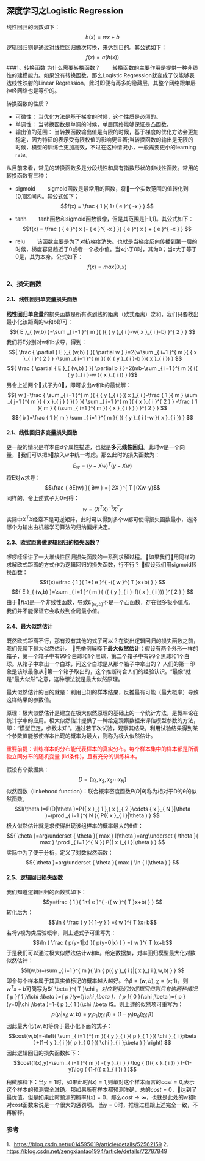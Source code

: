 ## 深度学习之Logistic Regression

线性回归的函数如下：
$$h(x) = wx + b$$
逻辑回归则是通过对线性回归做次转换，来达到目的。其公式如下：
$$f(x)=\sigma (h(x))$$
###1、转换函数
为什么需要转换函数？
&emsp;&emsp;转换函数的主要作用是提供一种非线性的建模能力。如果没有转换函数，那么Logistic Regression就变成了仅能够表达线性映射的Linear Regression，此时即便有再多的隐藏层，其整个网络跟单层神经网络也是等价的。

转换函数的性质？
* 可微性： 当优化方法是基于梯度的时候，这个性质是必须的。 
* 单调性： 当转换函数是单调的时候，单层网络能够保证是凸函数。 
* 输出值的范围： 当转换函数输出值是有限的时候，基于梯度的优化方法会更加 稳定，因为特征的表示受有限权值的影响更显著;当转换函数的输出是无限的时候，模型的训练会更加高效，不过在这种情况小，一般需要更小的learning rate。

从目前来看，常见的转换函数多是分段线性和具有指数形状的非线性函数。常用的转换函数有三种：
* sigmoid
&emsp;&emsp;sigmoid函数是最常用的函数，将一个实数范围的值转化到[0,1]区间内。其公式如下：
$$f(x) = \frac { 1 }{ 1+{ e }^{ -x } } $$

* tanh
&emsp;&emsp;tanh函数和sigmoid函数很像，但是其范围是[-1,1]。其公式如下：
$$f(x) = \frac { {  e }^{ x }- { e }^{ -x }  }{ { e }^{ x } + { e }^{ -x } } $$

* relu
&emsp;&emsp;该函数主要是为了对抗梯度消失。也就是当梯度反向传播到第一层的时候，梯度容易趋近于0或者一个极小值。当x小于0时，其为0；当x大于等于0是，其为本身。公式如下：
$$f(x)=max(0,x)$$

### 2、损失函数
#### 2.1、线性回归单变量损失函数
**线性回归单变量**的损失函数是所有点到线的距离（欧式距离）之和，我们只要找出最小化该距离的w和b即可：
$${ E }_{ (w,b) }=\sum _{ i=1 }^{ m }{ ({ { y }_{ i }-w{ x }_{ i }-b) }^{ 2 } } $$
我们将E分别对w和b求导，得到：
$${ \frac { \partial { E }_{ (w,b) } }{ \partial w }  }=2(w\sum _{ i=1 }^{ m }{ { x }_{ i }^{ 2 } } -\sum _{ i=1 }^{ m }{ ({ { y }_{ i }-b }){ x }_{ i }) } $$
$${ \frac { \partial { E }_{ (w,b) } }{ \partial b }  }=2(mb-\sum _{ i=1 }^{ m }{ ({ { y }_{ i }-w }{ x }_{ i }) } )$$
另令上述两个式子为0，即可求出w和b的最优解：
$${ w }=\frac { \sum _{ i=1 }^{ m }{ { { y }_{ i }({ x }_{ i }-\frac { 1 }{ m } \sum _{ j=1 }^{ m }{ { x }_{ j } }  }) }  }{ \sum _{ i=1 }^{ m }{ { x }_{ i }^{ 2 } } -\frac { 1 }{ m } { (\sum _{ i=1 }^{ m }{ { x }_{ i } } ) }^{ 2 } } $$
$${ b }=\frac { 1 }{ m } \sum _{ i=1 }^{ m }{ ({ { y }_{ i }-w }{ x }_{ i }) } $$
#### 2.1、线性回归多变量损失函数
更一般的情况是样本由d个属性描述，也就是**多元线性回归**。此时w是一个向量，我们可以把b放入w中统一考虑。那么此时的损失函数为：
$${ E }_{ w }={ (y-Xw) }^{ T }(y-Xw)$$
将E对w求导：
$$\frac { ∂E(w) }{ ∂w } ={ 2X }^{ T }(Xw-y)$$
同样的，令上述式子为0可得：
$$w={ \left( { X }^{ T }X \right)  }^{ -1 }{ X }^{ T }y$$
实际中${ X }^{ T }X$经常不是可逆矩阵，此时可以得到多个w都可使得损失函数最小，选择哪个为输出由机器学习算法的归纳偏好决定。
#### 2.3、欧式距离做逻辑回归的损失函数？
啰啰嗦嗦讲了一大堆线性回归损失函数的一系列求解过程。如果我们用同样的求解欧式距离的方式作为逻辑回归的损失函数，行不行？
假设我们用sigmoid转换函数：
$$f(x)=\frac { 1 }{ 1+{ e }^{ -({ w }^{ T }x+b) } } $$
$${ E }_{ (w,b) }=\sum _{ i=1 }^{ m }{ ({ { y }_{ i }-f({ x }_{ i })) }^{ 2 } } $$
由于$f(x)$是一个非线性函数，导致${ E }_{ (w,b) }$不是一个凸函数，存在很多极小值点，我们并不能保证它会收敛到全局最小值。
#### 2.4、最大似然估计
既然欧式距离不行，那有没有其他的式子可以？在说出逻辑回归的损失函数之前，我们先聊下最大似然估计。
先举例解释下**最大似然估计**：假设有两个外形一样的箱子，第一个箱子中有99个白球和1个黑球，第二个箱子中有99个黑球和1个白球。从箱子中拿出一个白球，问这个白球是从那个箱子中拿出的？
人们的第一印象是该球最像从第一个箱子取出的，这个推断符合人们的经验认识。“最像”就是“最大似然”之意，这种想法就是最大似然原理。

最大似然估计的目的就是：利用已知的样本结果，反推最有可能（最大概率）导致这样结果的参数值。

原理：极大似然估计是建立在极大似然原理的基础上的一个统计方法，是概率论在统计学中的应用。极大似然估计提供了一种给定观察数据来评估模型参数的方法，即：“模型已定，参数未知”。通过若干次试验，观察其结果，利用试验结果得到某个参数值能够使样本出现的概率为最大，则称为极大似然估计。

<font color=red>重要前提：训练样本的分布能代表样本的真实分布。每个样本集中的样本都是所谓独立同分布的随机变量 (iid条件)，且有充分的训练样本。</font>

假设有个数据集：
$$D=\left\{ { x }_{ 1 },{ x }_{ 2 },{ x }_{ 3 }\cdots { x }_{ N } \right\} $$
似然函数（linkehood function）：联合概率密度函数$P(D|\theta )$称为相对于D的θ的似然函数。
$$l(\theta )=P(D|\theta )=P({ x }_{ 1 },{ x }_{ 2 }\cdots { x }_{ N }|\theta )=\prod _{ i=1 }^{ N }{ P({ x }_{ i }|\theta ) } $$
极大似然估计就是求使得出现该组样本的概率最大的θ值：
$${ \theta  }=arg\underset { \theta  }{ max } l(\theta )=arg\underset { \theta  }{ max } \prod _{ i=1 }^{ N }{ P({ x }_{ i }|\theta ) } $$
实际中为了便于分析，定义了对数似然函数：
$${ \theta  }=arg\underset { \theta  }{ max } \ln { l(\theta ) } $$
#### 2.5、逻辑回归损失函数
我们知道逻辑回归的函数式如下：
$$y=\frac { 1 }{ 1+{ e }^{ -({ w }^{ T }x+b) } } $$
转化后为：
$$\ln { \frac { y }{ 1-y }  } ={ w }^{ T }x+b$$
若将y视为类后验概率，则上述式子可重写为：
$$\ln { \frac { p(y=1|x) }{ p(y=0|x) }  } ={ w }^{ T }x+b$$
于是我们可以通过极大似然法估计w和b。给定数据集，对率回归模型最大化对数似然估计：
$$l(w,b)=\sum _{ i=1 }^{ m }{ \ln { p({ y }_{ i }|{ x }_{ i };w,b) }  } $$
即令每个样本属于其真实值标记的概率越大越好。令$\beta =(w,b),\chi =(x;1)$，则${ w }^{ T }x+b$可简写为${ \beta  }^{ T }\chi $。对应到我们的逻辑回归则只有这两种情况${ p }_{ 1 }(\chi ;\beta )={ p }(y=1|\chi ;\beta )$，${ p }_{ 0 }(\chi ;\beta )={ p }(y=0|\chi ;\beta )=1-{ p }_{ 1 }(\chi ;\beta )$。则上述的似然项可重写为：
$${ p({ y }_{ i }|{ x }_{ i };w,b) }={ y }_{ i }{ p }_{ 1 }({ \chi  }_{ i };\beta )+(1-{ y }_{ i }){ p }_{ 0 }({ \chi  }_{ i };\beta )$$
因此最大化$l(w,b)$等价于最小化下面的式子：
$$cost(w,b)=-\left( \sum _{ i=1 }^{ m }{ { y }_{ i }{ p }_{ 1 }({ \chi  }_{ i };\beta )+(1-{ y }_{ i }){ p }_{ 0 }({ \chi  }_{ i };\beta ) }  \right) $$
因此逻辑回归的损失函数如下：
$$cost(f(x),y)=\sum _{ i=1 }^{ m }{ -{ y }_{ i } } \log { (f({ x }_{ i }) } )-(1-y)\log { (1-f({ x }_{ i }) } )$$

稍微解释下：当$y=1$时，如果此时$f(x)=1$,则单对这个样本而言的$cost=0$,表示这个样本的预测完全准确。那如果所有样本都预测准确，总的$cost=0$，达到了最优值。但是如果此时预测的概率$f(x)=0$，那么$cost→∞$，也就是此处的w和b对cost函数来说是一个很大的惩罚项。
当$y=0$时，推理过程跟上述完全一致，不再解释。
### 参考
1、https://blog.csdn.net/u014595019/article/details/52562159
2、https://blog.csdn.net/zengxiantao1994/article/details/72787849

